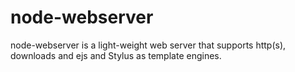 node-webserver
==============

node-webserver is a light-weight web server that supports http(s), downloads and ejs and Stylus as template engines.
